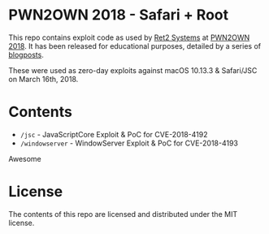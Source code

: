 # PWN2OWN 2018 - Safari + Root

This repo contains exploit code as used by [Ret2 Systems](https://twitter.com/ret2systems) at [PWN2OWN 2018](https://www.thezdi.com/blog/2018/3/15/pwn2own-2018-day-two-results-and-master-of-pwn). It has been released for educational purposes, detailed by a series of [blogposts](https://blog.ret2.io/2018/06/05/pwn2own-2018-exploit-development/).

These were used as zero-day exploits against macOS 10.13.3 & Safari/JSC on March 16th, 2018.

# Contents

* `/jsc` - JavaScriptCore Exploit & PoC for CVE-2018-4192
* `/windowserver` - WindowServer Exploit & PoC for CVE-2018-4193 

Awesome

# License

The contents of this repo are licensed and distributed under the MIT license.
